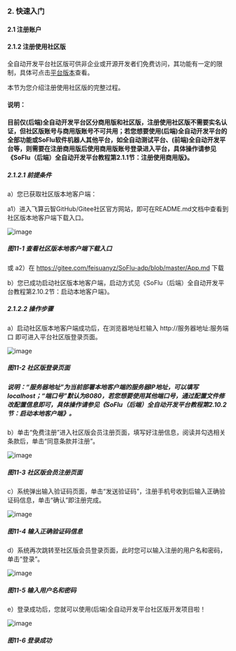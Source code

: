 ### 2. 快速入门

#### 2.1 注册账户

#### 2.1.2 注册使用社区版

全自动开发平台社区版可供非企业或开源开发者们免费访问，其功能有一定的限制，具体可点击[平台版本](https://feisuanyz.com/platformVersion/?productCategoryId=5f8deeb2dc018d0008854ace&id=flowv)查看。

本节为您介绍注册使用社区版的完整过程。

#### 说明：

#### 目前仅(后端)全自动开发平台区分商用版和社区版，注册使用社区版不需要实名认证，但社区版账号与商用版账号不可共用；若您想要使用(后端)全自动开发平台的全部功能或SoFlu软件机器人其他平台，如全自动测试平台、(前端)全自动开发平台等，则需要在注册商用版后使用商用版账号登录进入平台，具体操作请参见《SoFlu（后端）全自动开发平台教程第2.1.1节：注册使用商用版》。

##### 2.1.2.1 前提条件

a）您已获取社区版本地客户端：

a1）进入飞算云智GitHub/Gitee社区官方网站，即可在README.md文档中查看到社区版本地客户端下载入口。

![image](https://user-images.githubusercontent.com/79617492/231092942-5a92c2b4-1d6e-4576-b4f7-81d9176a5693.png)

##### 图11-1 查看社区版本地客户端下载入口

或 a2）在 https://gitee.com/feisuanyz/SoFlu-adp/blob/master/App.md 下载

b）您已成功启动社区版本地客户端，启动方式见《SoFlu（后端）全自动开发平台教程第2.10.2节：启动本地客户端》。

##### 2.1.2.2 操作步骤

a）启动社区版本地客户端成功后，在浏览器地址栏输入 http://服务器地址:服务端口 即可进入平台社区版登录页面。

![image](https://user-images.githubusercontent.com/79617492/231092965-1e80a705-1929-4345-90c7-77fc0351d248.png)

##### 图11-2 社区版登录页面

##### 说明：“服务器地址”为当前部署本地客户端的服务器IP地址，可以填写localhost；“端口号”默认为8080，若您想要使用其他端口号，通过配置文件修改配置信息即可，具体操作请参见《SoFlu（后端）全自动开发平台教程第2.10.2节：启动本地客户端》。

b）单击“免费注册”进入社区版会员注册页面，填写好注册信息，阅读并勾选相关条款后，单击“同意条款并注册”。

![image](https://user-images.githubusercontent.com/79617492/231092989-b287b107-17bc-4ad5-806e-d763081b6cdd.png)

##### 图11-3 社区版会员注册页面

c）系统弹出输入验证码页面，单击“发送验证码”，注册手机号收到后输入正确验证码信息，单击“确认”即注册完成。

![image](https://user-images.githubusercontent.com/79617492/231093018-2b365ee0-946f-4853-9567-2a21b6d21bbf.png)

##### 图11-4 输入正确验证码信息

d）系统再次跳转至社区版会员登录页面，此时您可以输入注册的用户名和密码，单击“登录”。

![image](https://user-images.githubusercontent.com/79617492/231093044-86108395-816e-4c99-9907-d485cd929517.png)

##### 图11-5 输入用户名和密码

e）登录成功后，您就可以使用(后端)全自动开发平台社区版开发项目啦！

![image](https://user-images.githubusercontent.com/79617492/231093061-88f48aa3-f17b-4d00-acef-a8e16b517b49.png)

##### 图11-6 登录成功
